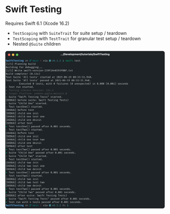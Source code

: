 # Swift Testing

Requires Swift 6.1 (Xcode 16.2)

* `TestScoping` with `SuiteTrait` for suite setup / teardown
* `TestScoping` with `TestTrait` for granular test setup / teardown
* Nested `@Suite` children

!["screenshot](./image/screenshot.png)
